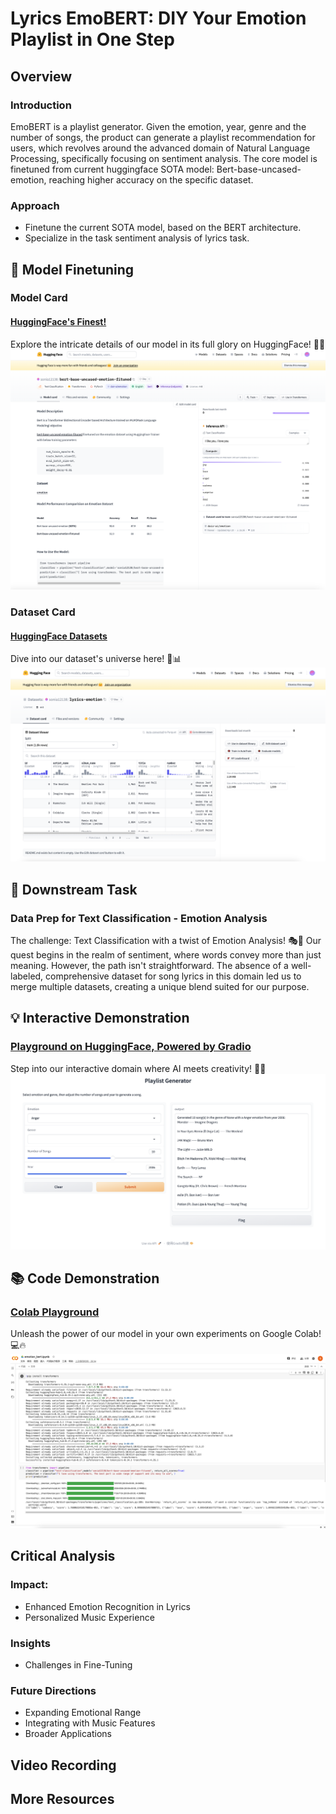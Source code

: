 # Lyrics EmoBERT: DIY Your Emotion Playlist in One Step

## Overview

### Introduction
EmoBERT is a playlist generator. Given the emotion, year, genre and the number of songs, the product can generate a playlist recommendation for users, which revolves around the advanced domain of Natural Language Processing, specifically focusing on sentiment analysis. The core model is finetuned from current huggingface SOTA model: Bert-base-uncased-emotion, reaching higher accuracy on the specific dataset.

### Approach
* Finetune the current SOTA model, based on the BERT architecture.
* Specialize in the task sentiment analysis of lyrics task.

## 🌟 Model Finetuning
### Model Card
#### [HuggingFace's Finest!](https://huggingface.co/sonia12138/bert-base-uncased-emotion-fituned/tree/main)
Explore the intricate details of our model in its full glory on HuggingFace! 🤖✨
![Marvel at our Model!](https://github.com/SoniaWang121/lyrics-emo-bert/blob/main/images/model_card.png)

### Dataset Card
#### [HuggingFace Datasets](https://huggingface.co/datasets/sonia12138/lyrics-emotion)
Dive into our dataset's universe here! 🌌📊
![Dataset Deep Dive](https://github.com/SoniaWang121/lyrics-emo-bert/blob/main/images/dataset.png)

## 🚀 Downstream Task
### Data Prep for Text Classification - Emotion Analysis
The challenge: Text Classification with a twist of Emotion Analysis! 🎭📝
Our quest begins in the realm of sentiment, where words convey more than just meaning. However, the path isn't straightforward. The absence of a well-labeled, comprehensive dataset for song lyrics in this domain led us to merge multiple datasets, creating a unique blend suited for our purpose.

## 💡 Interactive Demonstration
### [Playground on HuggingFace, Powered by Gradio](https://huggingface.co/spaces/sonia12138/playlist-generator)
Step into our interactive domain where AI meets creativity! 🎨🤖
![Interactive Wonderland](https://github.com/SoniaWang121/lyrics-emo-bert/blob/main/images/demostration.png)

## 📚 Code Demonstration
### [Colab Playground](https://colab.research.google.com/drive/1y2i56MLstUYJ5W02pwD0UJlDHjQCuC3r?usp=sharing)
Unleash the power of our model in your own experiments on Google Colab! 💻🔥
![Code Adventure](https://github.com/SoniaWang121/lyrics-emo-bert/blob/main/images/colab.png)

## Critical Analysis
### Impact:
* Enhanced Emotion Recognition in Lyrics
* Personalized Music Experience
  
### Insights
* Challenges in Fine-Tuning
### Future Directions
* Expanding Emotional Range
* Integrating with Music Features
* Broader Applications

## Video Recording

## More Resources

